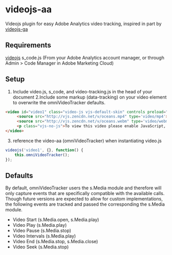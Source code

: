 videojs-aa
==========

Videojs plugin for easy Adobe Analytics video tracking, inspired in part by [videojs-ga](https://github.com/mickey/videojs-ga)

## Requirements
[videojs](http://www.videojs.com/)
s_code.js (From your Adobe Analytics account manager, or through Admin > Code Manager in Adobe Marketing Cloud)

## Setup
1. Include video.js, s_code, and video-tracking.js in the head of your document
2.Include some markup (data-tracking) on your video element to overwrite the omniVideoTracker defaults. 

```html
<video id="video1" class="video-js vjs-default-skin" controls preload="auto" width="440" height="200"  data-tracking='{"omniVideoTracker": {"videoName": "Awesome Movie Title!", "interval" : 25, "player" : "Video.js Player"}}' muted data-setup=''>
	 <source src="http://vjs.zencdn.net/v/oceans.mp4" type='video/mp4'>
	 <source src="http://vjs.zencdn.net/v/oceans.webm" type='video/webm'>
	 <p class="vjs-no-js">To view this video please enable JavaScript, and consider upgrading to a web browser that <a href="http://videojs.com/html5-video-support/" target="_blank">supports HTML5 video</a></p>
</video>
```

3. reference the video-aa (omniVideoTracker) when instantiating video.js
```javascript
videojs('video1', {}, function() {
	this.omniVideoTracker();
});
```

## Defaults
By default, omniVideoTracker users the s.Media module and therefore will only capture events that are specifically compatible with the available calls. Though future versions are expected to allow for custom implementations, the following events are tracked and passed the corresponding the s.Media module.
- Video Start (s.Media.open, s.Media.play)
- Video Play (s.Media.play)
- Video Pause (s.Media.stop)
- Video Intervals (s.Media.play)
- Video End (s.Media.stop, s.Media.close)
- Video Seek (s.Media.stop)




